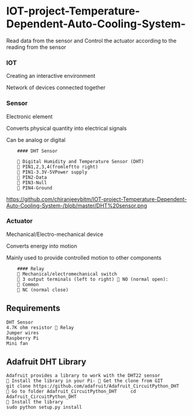 # IOT-project-Temperature-Dependent-Auto-Cooling-System-
Read data from the sensor and Control the actuator according to the reading from the sensor

### IOT
  Creating an interactive environment
  
  Network of devices connected together
     
     
### Sensor


  Electronic element
  
  Converts physical quantity into electrical signals 
  
  Can be analog or digital
  
        #### DHT Sensor
   
         Digital Humidity and Temperature Sensor (DHT)
         PIN1,2,3,4(fromleftto right)
         PIN1-3.3V-5VPower supply
         PIN2-Data
         PIN3-Null
         PIN4-Ground
  https://github.com/chiranjeevbitm/IOT-project-Temperature-Dependent-Auto-Cooling-System-/blob/master/DHT%20sensor.png
  
###  Actuator
  Mechanical/Electro-mechanical device
  
  Converts energy into motion
  
  Mainly used to provide controlled motion to other components

        #### Relay
         Mechanical/electromechanical switch
         3 output terminals (left to right)  NO (normal open):
         Common
         NC (normal close)
        
        
        
  ## Requirements

    DHT Sensor
    4.7K ohm resistor  Relay
    Jumper wires
    Raspberry Pi
    Mini fan
   
   
 
   ## Adafruit DHT Library
   
    Adafruit provides a library to work with the DHT22 sensor
     Install the library in your Pi-  Get the clone from GIT
    git clone https://github.com/adafruit/Adafruit_CircuitPython_DHT
     Go to folder Adafruit_CircuitPython_DHT     cd Adafruit_CircuitPython_DHT
     Install the library
    sudo python setup.py install

                    
